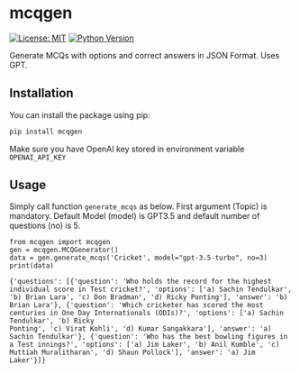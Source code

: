 # mcqgen

[![License: MIT](https://img.shields.io/badge/License-MIT-yellow.svg)](https://opensource.org/licenses/MIT)
[![Python Version](https://img.shields.io/badge/Python-3.6%20%7C%203.7%20%7C%203.8%20%7C%203.9-blue)](https://www.python.org/downloads/)

Generate MCQs with options and correct answers in JSON Format. Uses GPT.

## Installation

You can install the package using pip:

```bash
pip install mcqgen
```
Make sure you have OpenAI key stored in environment variable `OPENAI_API_KEY`

## Usage

Simply call function `generate_mcqs` as below.
First argument (Topic) is mandatory. 
Default Model (model) is GPT3.5 and default number of questions (no) is 5.

```console
from mcqgen import mcqgen
gen = mcqgen.MCQGenerator()
data = gen.generate_mcqs('Cricket', model="gpt-3.5-turbo", no=3)
print(data)
```
```
{'questions': [{'question': 'Who holds the record for the highest individual score in Test cricket?', 'options': ['a) Sachin Tendulkar', 'b) Brian Lara', 'c) Don Bradman', 'd) Ricky Ponting'], 'answer': 'b) Brian Lara'}, {'question': 'Which cricketer has scored the most centuries in One Day Internationals (ODIs)?', 'options': ['a) Sachin Tendulkar', 'b) Ricky 
Ponting', 'c) Virat Kohli', 'd) Kumar Sangakkara'], 'answer': 'a) Sachin Tendulkar'}, {'question': 'Who has the best bowling figures in a Test innings?', 'options': ['a) Jim Laker', 'b) Anil Kumble', 'c) Muttiah Muralitharan', 'd) Shaun Pollock'], 'answer': 'a) Jim Laker'}]}

```